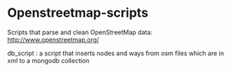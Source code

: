 Openstreetmap-scripts
=====================
Scripts that parse and clean OpenStreetMap data: http://www.openstreetmap.org/

db_script : a script that inserts nodes and ways from osm files which are in xml to a mongodb collection
